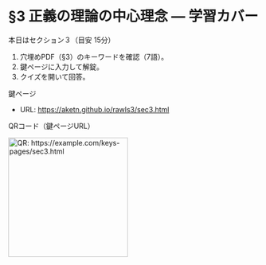 # §3 正義の理論の中心理念 — 学習カバー

本日はセクション３（目安 15分）

1. 穴埋めPDF（§3）のキーワードを確認（7語）。
1. 鍵ページに入力して解錠。
1. クイズを開いて回答。

鍵ページ

- URL: <https://aketn.github.io/rawls3/sec3.html>

QRコード（鍵ページURL）

<img src="https://api.qrserver.com/v1/create-qr-code/?size=240x240&data=https://aketn.github.io/rawls3/sec3.html" width="240" alt="QR: https://example.com/keys-pages/sec3.html" />


